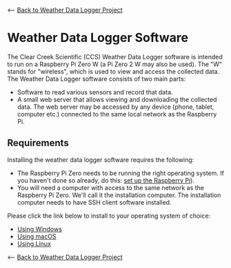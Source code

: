 <-- [Back to Weather Data Logger Project](https://github.com/ClearCreekSci/CcsWeatherDataLogger)

# Weather Data Logger Software

The Clear Creek Scientific (CCS) Weather Data Logger software is intended to run on a Raspberry Pi Zero W (a Pi Zero 2 W may also be used). The "W" stands for "wireless", which is used to view and access the collected data. The Weather Data Logger software consists of two main parts:

* Software to read various sensors and record that data.
* A small web server that allows viewing and downloading the collected data. The web server may be accessed by any device (phone, tablet, computer etc.) connected to the same local network as the Raspberry Pi.

## Requirements

Installing the weather data logger software requires the following:

* The Raspberry Pi Zero needs to be running the right operating system. If you haven't done so already, do this: [set up the Raspberry Pi](https://github.com/ClearCreekSci/WikiBase/wiki/wiki-setup-raspberry-pi-zero-for-weatherlogger)).
* You will need a computer with access to the same network as the Raspberry Pi Zero. We'll call it the installation computer. The installation computer needs to have SSH client software installed.

Please click the link below to install to your operating system of choice:

* [Using Windows](https://github.com/ClearCreekSci/CcsWeatherDataLogger/wiki/InstallWeatherDataLoggerSoftwareUsingWindows)
* [Using macOS](https://github.com/ClearCreekSci/CcsWeatherDataLogger/wiki/InstallWeatherDataLoggerSoftwareUsingmacOS)
* [Using Linux](https://github.com/ClearCreekSci/CcsWeatherDataLogger/wiki/InstallWeatherDataLoggerSoftwareUsingLinux)


<-- [Back to Weather Data Logger Project](https://github.com/ClearCreekSci/CcsWeatherDataLogger)
